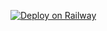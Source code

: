 [![Deploy on Railway](https://railway.com/button.svg)](https://railway.com/deploy/38jP26?referralCode=Z1xivh)